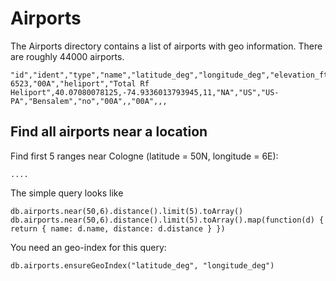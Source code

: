 Airports
========

The Airports directory contains a list of airports with geo information. There
are roughly 44000 airports.

    "id","ident","type","name","latitude_deg","longitude_deg","elevation_ft","continent","iso_country","iso_region","municipality","scheduled_service","gps_code","iata_code","local_code","home_link","wikipedia_link","keywords"
    6523,"00A","heliport","Total Rf Heliport",40.07080078125,-74.9336013793945,11,"NA","US","US-PA","Bensalem","no","00A",,"00A",,,


Find all airports near a location
---------------------------------

Find first 5 ranges near Cologne (latitude = 50N, longitude = 6E):

    ....

The simple query looks like

    db.airports.near(50,6).distance().limit(5).toArray()
    db.airports.near(50,6).distance().limit(5).toArray().map(function(d) { return { name: d.name, distance: d.distance } })

You need an geo-index for this query:

    db.airports.ensureGeoIndex("latitude_deg", "longitude_deg")
